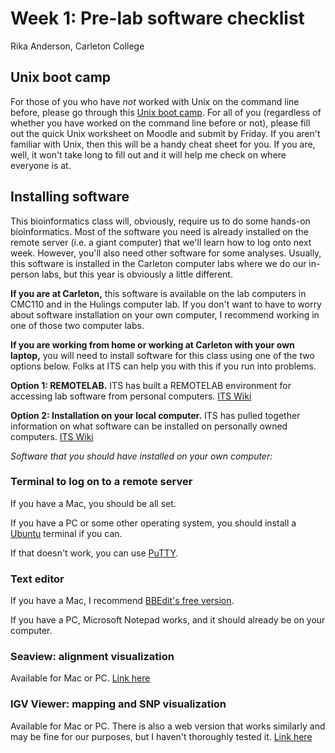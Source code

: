 # Week 1: Pre-lab software checklist

Rika Anderson,
Carleton College

## Unix boot camp
For those of you who have *not* worked with Unix on the command line before, please go through this [Unix boot camp](https://cli-boot.camp/?id=rjfb8yyz5da). For all of you (regardless of whether you have worked on the command line before or not), please fill out the quick Unix worksheet on Moodle and submit by Friday. If you aren't familiar with Unix, then this will be a handy cheat sheet for you. If you are, well, it won't take long to fill out and it will help me check on where everyone is at.

## Installing software
This bioinformatics class will, obviously, require us to do some hands-on bioinformatics. Most of the software you need is already installed on the remote server (i.e. a giant computer) that we'll learn how to log onto next week. However, you'll also need other software for some analyses. Usually, this software is installed in the Carleton computer labs where we do our in-person labs, but this year is obviously a little different.

**If you are at Carleton,** this software is available on the lab computers in CMC110 and in the Hulings computer lab.
If you don't want to have to worry about software installation on your own computer, I recommend working in one of those two computer labs.

**If you are working from home or working at Carleton with your own laptop,** you will need to install software for this class using one of the two options below. Folks at ITS can help you with this if you run into problems.

**Option 1: REMOTELAB.**
  ITS has built a REMOTELAB environment for accessing lab software from personal computers. [ITS Wiki](https://wiki.carleton.edu/x/YgxPB)   

**Option 2: Installation on your local computer.**
  ITS has pulled together information on what software can be installed on personally owned computers.  [ITS Wiki](https://wiki.carleton.edu/x/twdPB)

*Software that you should have installed on your own computer:*

### Terminal to log on to a remote server
If you have a Mac, you should be all set.

If you have a PC or some other operating system, you should install a [Ubuntu](https://ubuntu.com/tutorials/ubuntu-on-windows#1-overview) terminal if you can.

If that doesn't work, you can use [PuTTY](https://www.howtogeek.com/311287/how-to-connect-to-an-ssh-server-from-windows-macos-or-linux/).


### Text editor
If you have a Mac, I recommend [BBEdit's free version](https://www.barebones.com/products/bbedit/).

If you have a PC, Microsoft Notepad works, and it should already be on your computer.

### Seaview: alignment visualization
Available for Mac or PC. [Link here](http://doua.prabi.fr/software/seaview)

### IGV Viewer: mapping and SNP visualization
Available for Mac or PC. There is also a web version that works similarly and may be fine for our purposes, but I haven't thoroughly tested it. [Link here](http://software.broadinstitute.org/software/igv/)
